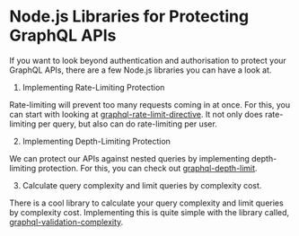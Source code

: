 # Node.js Libraries for Protecting GraphQL APIs

If you want to look beyond authentication and authorisation to protect your GraphQL APIs, there are a few Node.js libraries you can have a look at.
 
1. Implementing Rate-Limiting Protection
 
Rate-limiting will prevent too many requests coming in at once. For this, you can start with looking at <a href="https://www.npmjs.com/package/graphql-rate-limit-directive" target="_blank">graphql-rate-limit-directive</a>. It not only does rate-limiting per query, but also can do rate-limiting per user.
 
2. Implementing Depth-Limiting Protection
 
We can protect our APIs against nested queries by implementing depth-limiting protection. For this, you can check out <a href="https://www.npmjs.com/package/graphql-depth-limit" target="_blank">graphql-depth-limit</a>.
 
3. Calculate query complexity and limit queries by complexity cost.
 
There is a cool library to calculate your query complexity and limit queries by complexity cost. Implementing this is quite simple with the library called, <a href="https://www.npmjs.com/package/graphql-validation-complexity" target="_blank">graphql-validation-complexity</a>.
